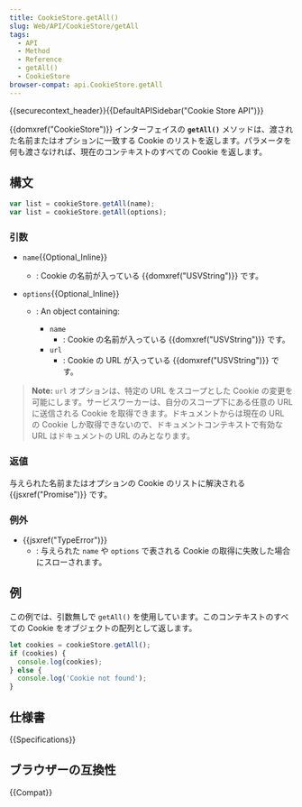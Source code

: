 ```yaml
---
title: CookieStore.getAll()
slug: Web/API/CookieStore/getAll
tags:
  - API
  - Method
  - Reference
  - getAll()
  - CookieStore
browser-compat: api.CookieStore.getAll
---
```

{{securecontext_header}}{{DefaultAPISidebar("Cookie Store API")}}

{{domxref("CookieStore")}} インターフェイスの **`getAll()`** メソッドは、渡された名前またはオプションに一致する Cookie のリストを返します。パラメータを何も渡さなければ、現在のコンテキストのすべての Cookie を返します。

## 構文

```js
var list = cookieStore.getAll(name);
var list = cookieStore.getAll(options);
```

### 引数

- `name`{{Optional_Inline}}
  - : Cookie の名前が入っている {{domxref("USVString")}} です。
- `options`{{Optional_Inline}}

  - : An object containing:

    - `name`
      - : Cookie の名前が入っている {{domxref("USVString")}} です。
    - `url`
      - : Cookie の URL が入っている {{domxref("USVString")}} です。

> **Note:** `url` オプションは、特定の URL をスコープとした Cookie の変更を可能にします。サービスワーカーは、自分のスコープ下にある任意の URL に送信される Cookie を取得できます。ドキュメントからは現在の URL の Cookie しか取得できないので、ドキュメントコンテキストで有効な URL はドキュメントの URL のみとなります。

### 返値

与えられた名前またはオプションの Cookie のリストに解決される {{jsxref("Promise")}} です。

### 例外

- {{jsxref("TypeError")}}
  - : 与えられた `name` や `options` で表される Cookie の取得に失敗した場合にスローされます。

## 例

この例では、引数無しで `getAll()` を使用しています。このコンテキストのすべての Cookie をオブジェクトの配列として返します。

```js
let cookies = cookieStore.getAll();
if (cookies) {
  console.log(cookies);
} else {
  console.log('Cookie not found');
}
```

## 仕様書

{{Specifications}}

## ブラウザーの互換性

{{Compat}}

